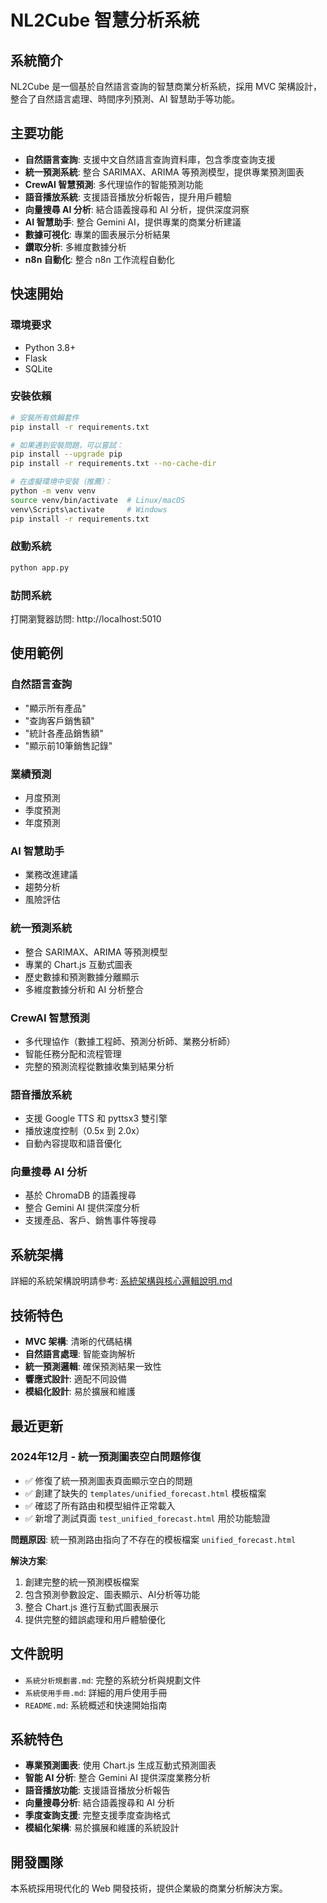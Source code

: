 # NL2Cube 智慧分析系統

## 系統簡介

NL2Cube 是一個基於自然語言查詢的智慧商業分析系統，採用 MVC 架構設計，整合了自然語言處理、時間序列預測、AI 智慧助手等功能。

## 主要功能

- **自然語言查詢**: 支援中文自然語言查詢資料庫，包含季度查詢支援
- **統一預測系統**: 整合 SARIMAX、ARIMA 等預測模型，提供專業預測圖表
- **CrewAI 智慧預測**: 多代理協作的智能預測功能
- **語音播放系統**: 支援語音播放分析報告，提升用戶體驗
- **向量搜尋 AI 分析**: 結合語義搜尋和 AI 分析，提供深度洞察
- **AI 智慧助手**: 整合 Gemini AI，提供專業的商業分析建議
- **數據可視化**: 專業的圖表展示分析結果
- **鑽取分析**: 多維度數據分析
- **n8n 自動化**: 整合 n8n 工作流程自動化

## 快速開始

### 環境要求
- Python 3.8+
- Flask
- SQLite

### 安裝依賴
```bash
# 安裝所有依賴套件
pip install -r requirements.txt

# 如果遇到安裝問題，可以嘗試：
pip install --upgrade pip
pip install -r requirements.txt --no-cache-dir

# 在虛擬環境中安裝（推薦）：
python -m venv venv
source venv/bin/activate  # Linux/macOS
venv\Scripts\activate     # Windows
pip install -r requirements.txt
```

### 啟動系統
```bash
python app.py
```

### 訪問系統
打開瀏覽器訪問: http://localhost:5010

## 使用範例

### 自然語言查詢
- "顯示所有產品"
- "查詢客戶銷售額"
- "統計各產品銷售額"
- "顯示前10筆銷售記錄"

### 業績預測
- 月度預測
- 季度預測
- 年度預測

### AI 智慧助手
- 業務改進建議
- 趨勢分析
- 風險評估

### 統一預測系統
- 整合 SARIMAX、ARIMA 等預測模型
- 專業的 Chart.js 互動式圖表
- 歷史數據和預測數據分離顯示
- 多維度數據分析和 AI 分析整合

### CrewAI 智慧預測
- 多代理協作（數據工程師、預測分析師、業務分析師）
- 智能任務分配和流程管理
- 完整的預測流程從數據收集到結果分析

### 語音播放系統
- 支援 Google TTS 和 pyttsx3 雙引擎
- 播放速度控制（0.5x 到 2.0x）
- 自動內容提取和語音優化

### 向量搜尋 AI 分析
- 基於 ChromaDB 的語義搜尋
- 整合 Gemini AI 提供深度分析
- 支援產品、客戶、銷售事件等搜尋

## 系統架構

詳細的系統架構說明請參考: [系統架構與核心邏輯說明.md](系統架構與核心邏輯說明.md)

## 技術特色

- **MVC 架構**: 清晰的代碼結構
- **自然語言處理**: 智能查詢解析
- **統一預測邏輯**: 確保預測結果一致性
- **響應式設計**: 適配不同設備
- **模組化設計**: 易於擴展和維護

## 最近更新

### 2024年12月 - 統一預測圖表空白問題修復
- ✅ 修復了統一預測圖表頁面顯示空白的問題
- ✅ 創建了缺失的 `templates/unified_forecast.html` 模板檔案
- ✅ 確認了所有路由和模型組件正常載入
- ✅ 新增了測試頁面 `test_unified_forecast.html` 用於功能驗證

**問題原因**: 統一預測路由指向了不存在的模板檔案 `unified_forecast.html`

**解決方案**: 
1. 創建完整的統一預測模板檔案
2. 包含預測參數設定、圖表顯示、AI分析等功能
3. 整合 Chart.js 進行互動式圖表展示
4. 提供完整的錯誤處理和用戶體驗優化

## 文件說明

- `系統分析規劃書.md`: 完整的系統分析與規劃文件
- `系統使用手冊.md`: 詳細的用戶使用手冊
- `README.md`: 系統概述和快速開始指南

## 系統特色

- **專業預測圖表**: 使用 Chart.js 生成互動式預測圖表
- **智能 AI 分析**: 整合 Gemini AI 提供深度業務分析
- **語音播放功能**: 支援語音播放分析報告
- **向量搜尋分析**: 結合語義搜尋和 AI 分析
- **季度查詢支援**: 完整支援季度查詢格式
- **模組化架構**: 易於擴展和維護的系統設計

## 開發團隊

本系統採用現代化的 Web 開發技術，提供企業級的商業分析解決方案。 